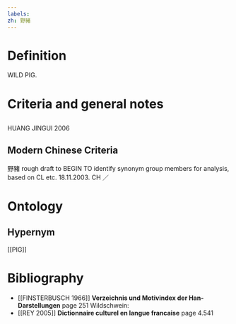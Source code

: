 ```yaml
---
labels: 
zh: 野豬
---
```


# Definition
WILD PIG.
# Criteria and general notes
## 
HUANG JINGUI 2006
## Modern Chinese Criteria
野豬
rough draft to BEGIN TO identify synonym group members for analysis, based on CL etc. 18.11.2003. CH ／
# Ontology

## Hypernym
[[PIG]]
# Bibliography
- [[FINSTERBUSCH 1966]]
**Verzeichnis und Motivindex der Han-Darstellungen** page 251
Wildschwein:
- [[REY 2005]]
**Dictionnaire culturel en langue francaise** page 4.541
